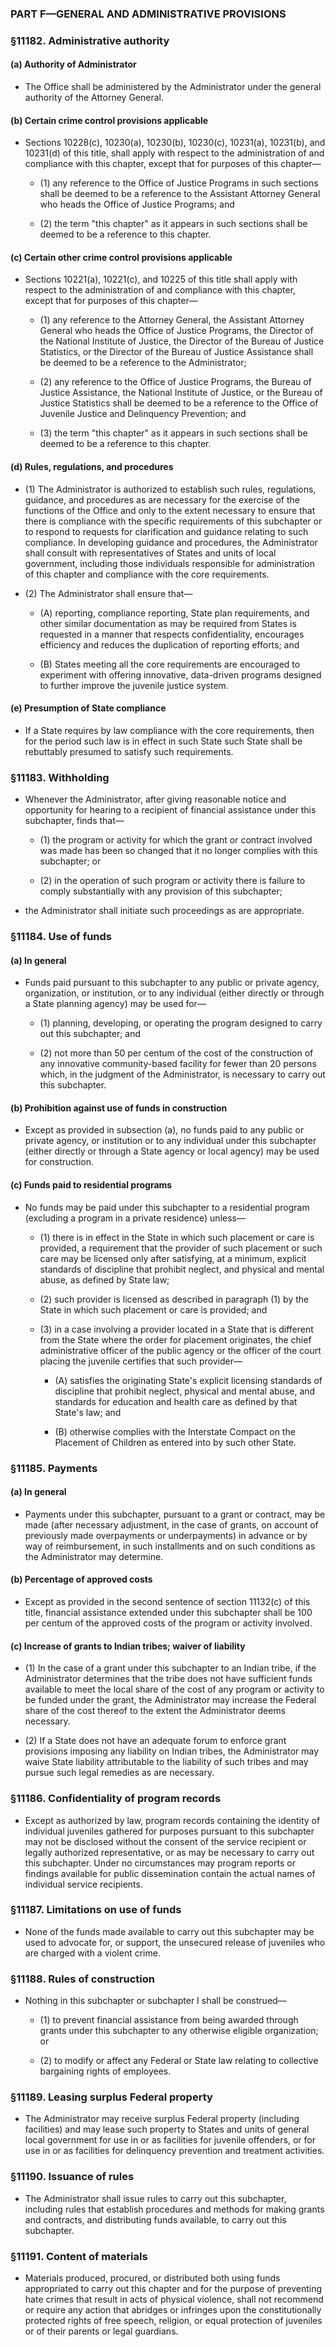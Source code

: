 ### PART F—GENERAL AND ADMINISTRATIVE PROVISIONS

### §11182. Administrative authority
#### (a) Authority of Administrator
* The Office shall be administered by the Administrator under the general authority of the Attorney General.

#### (b) Certain crime control provisions applicable
* Sections 10228(c), 10230(a), 10230(b), 10230(c), 10231(a), 10231(b), and 10231(d) of this title, shall apply with respect to the administration of and compliance with this chapter, except that for purposes of this chapter—

  * (1) any reference to the Office of Justice Programs in such sections shall be deemed to be a reference to the Assistant Attorney General who heads the Office of Justice Programs; and

  * (2) the term "this chapter" as it appears in such sections shall be deemed to be a reference to this chapter.

#### (c) Certain other crime control provisions applicable
* Sections 10221(a), 10221(c), and 10225 of this title shall apply with respect to the administration of and compliance with this chapter, except that for purposes of this chapter—

  * (1) any reference to the Attorney General, the Assistant Attorney General who heads the Office of Justice Programs, the Director of the National Institute of Justice, the Director of the Bureau of Justice Statistics, or the Director of the Bureau of Justice Assistance shall be deemed to be a reference to the Administrator;

  * (2) any reference to the Office of Justice Programs, the Bureau of Justice Assistance, the National Institute of Justice, or the Bureau of Justice Statistics shall be deemed to be a reference to the Office of Juvenile Justice and Delinquency Prevention; and

  * (3) the term "this chapter" as it appears in such sections shall be deemed to be a reference to this chapter.

#### (d) Rules, regulations, and procedures
* (1) The Administrator is authorized to establish such rules, regulations, guidance, and procedures as are necessary for the exercise of the functions of the Office and only to the extent necessary to ensure that there is compliance with the specific requirements of this subchapter or to respond to requests for clarification and guidance relating to such compliance. In developing guidance and procedures, the Administrator shall consult with representatives of States and units of local government, including those individuals responsible for administration of this chapter and compliance with the core requirements.

* (2) The Administrator shall ensure that—

  * (A) reporting, compliance reporting, State plan requirements, and other similar documentation as may be required from States is requested in a manner that respects confidentiality, encourages efficiency and reduces the duplication of reporting efforts; and

  * (B) States meeting all the core requirements are encouraged to experiment with offering innovative, data-driven programs designed to further improve the juvenile justice system.

#### (e) Presumption of State compliance
* If a State requires by law compliance with the core requirements, then for the period such law is in effect in such State such State shall be rebuttably presumed to satisfy such requirements.

### §11183. Withholding
* Whenever the Administrator, after giving reasonable notice and opportunity for hearing to a recipient of financial assistance under this subchapter, finds that—

  * (1) the program or activity for which the grant or contract involved was made has been so changed that it no longer complies with this subchapter; or

  * (2) in the operation of such program or activity there is failure to comply substantially with any provision of this subchapter;


* the Administrator shall initiate such proceedings as are appropriate.

### §11184. Use of funds
#### (a) In general
* Funds paid pursuant to this subchapter to any public or private agency, organization, or institution, or to any individual (either directly or through a State planning agency) may be used for—

  * (1) planning, developing, or operating the program designed to carry out this subchapter; and

  * (2) not more than 50 per centum of the cost of the construction of any innovative community-based facility for fewer than 20 persons which, in the judgment of the Administrator, is necessary to carry out this subchapter.

#### (b) Prohibition against use of funds in construction
* Except as provided in subsection (a), no funds paid to any public or private agency, or institution or to any individual under this subchapter (either directly or through a State agency or local agency) may be used for construction.

#### (c) Funds paid to residential programs
* No funds may be paid under this subchapter to a residential program (excluding a program in a private residence) unless—

  * (1) there is in effect in the State in which such placement or care is provided, a requirement that the provider of such placement or such care may be licensed only after satisfying, at a minimum, explicit standards of discipline that prohibit neglect, and physical and mental abuse, as defined by State law;

  * (2) such provider is licensed as described in paragraph (1) by the State in which such placement or care is provided; and

  * (3) in a case involving a provider located in a State that is different from the State where the order for placement originates, the chief administrative officer of the public agency or the officer of the court placing the juvenile certifies that such provider—

    * (A) satisfies the originating State's explicit licensing standards of discipline that prohibit neglect, physical and mental abuse, and standards for education and health care as defined by that State's law; and

    * (B) otherwise complies with the Interstate Compact on the Placement of Children as entered into by such other State.

### §11185. Payments
#### (a) In general
* Payments under this subchapter, pursuant to a grant or contract, may be made (after necessary adjustment, in the case of grants, on account of previously made overpayments or underpayments) in advance or by way of reimbursement, in such installments and on such conditions as the Administrator may determine.

#### (b) Percentage of approved costs
* Except as provided in the second sentence of section 11132(c) of this title, financial assistance extended under this subchapter shall be 100 per centum of the approved costs of the program or activity involved.

#### (c) Increase of grants to Indian tribes; waiver of liability
* (1) In the case of a grant under this subchapter to an Indian tribe, if the Administrator determines that the tribe does not have sufficient funds available to meet the local share of the cost of any program or activity to be funded under the grant, the Administrator may increase the Federal share of the cost thereof to the extent the Administrator deems necessary.

* (2) If a State does not have an adequate forum to enforce grant provisions imposing any liability on Indian tribes, the Administrator may waive State liability attributable to the liability of such tribes and may pursue such legal remedies as are necessary.

### §11186. Confidentiality of program records
* Except as authorized by law, program records containing the identity of individual juveniles gathered for purposes pursuant to this subchapter may not be disclosed without the consent of the service recipient or legally authorized representative, or as may be necessary to carry out this subchapter. Under no circumstances may program reports or findings available for public dissemination contain the actual names of individual service recipients.

### §11187. Limitations on use of funds
* None of the funds made available to carry out this subchapter may be used to advocate for, or support, the unsecured release of juveniles who are charged with a violent crime.

### §11188. Rules of construction
* Nothing in this subchapter or subchapter I shall be construed—

  * (1) to prevent financial assistance from being awarded through grants under this subchapter to any otherwise eligible organization; or

  * (2) to modify or affect any Federal or State law relating to collective bargaining rights of employees.

### §11189. Leasing surplus Federal property
* The Administrator may receive surplus Federal property (including facilities) and may lease such property to States and units of general local government for use in or as facilities for juvenile offenders, or for use in or as facilities for delinquency prevention and treatment activities.

### §11190. Issuance of rules
* The Administrator shall issue rules to carry out this subchapter, including rules that establish procedures and methods for making grants and contracts, and distributing funds available, to carry out this subchapter.

### §11191. Content of materials
* Materials produced, procured, or distributed both using funds appropriated to carry out this chapter and for the purpose of preventing hate crimes that result in acts of physical violence, shall not recommend or require any action that abridges or infringes upon the constitutionally protected rights of free speech, religion, or equal protection of juveniles or of their parents or legal guardians.